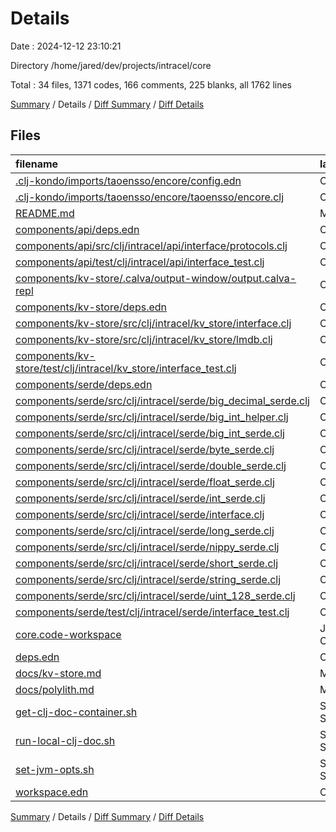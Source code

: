 # Details

Date : 2024-12-12 23:10:21

Directory /home/jared/dev/projects/intracel/core

Total : 34 files,  1371 codes, 166 comments, 225 blanks, all 1762 lines

[Summary](results.md) / Details / [Diff Summary](diff.md) / [Diff Details](diff-details.md)

## Files
| filename | language | code | comment | blank | total |
| :--- | :--- | ---: | ---: | ---: | ---: |
| [.clj-kondo/imports/taoensso/encore/config.edn](/.clj-kondo/imports/taoensso/encore/config.edn) | Clojure | 4 | 0 | 1 | 5 |
| [.clj-kondo/imports/taoensso/encore/taoensso/encore.clj](/.clj-kondo/imports/taoensso/encore/taoensso/encore.clj) | Clojure | 34 | 0 | 4 | 38 |
| [README.md](/README.md) | Markdown | 22 | 0 | 16 | 38 |
| [components/api/deps.edn](/components/api/deps.edn) | Clojure | 4 | 0 | 1 | 5 |
| [components/api/src/clj/intracel/api/interface/protocols.clj](/components/api/src/clj/intracel/api/interface/protocols.clj) | Clojure | 194 | 0 | 19 | 213 |
| [components/api/test/clj/intracel/api/interface_test.clj](/components/api/test/clj/intracel/api/interface_test.clj) | Clojure | 5 | 0 | 2 | 7 |
| [components/kv-store/.calva/output-window/output.calva-repl](/components/kv-store/.calva/output-window/output.calva-repl) | Clojure | 3 | 0 | 1 | 4 |
| [components/kv-store/deps.edn](/components/kv-store/deps.edn) | Clojure | 6 | 0 | 2 | 8 |
| [components/kv-store/src/clj/intracel/kv_store/interface.clj](/components/kv-store/src/clj/intracel/kv_store/interface.clj) | Clojure | 100 | 1 | 25 | 126 |
| [components/kv-store/src/clj/intracel/kv_store/lmdb.clj](/components/kv-store/src/clj/intracel/kv_store/lmdb.clj) | Clojure | 259 | 89 | 36 | 384 |
| [components/kv-store/test/clj/intracel/kv_store/interface_test.clj](/components/kv-store/test/clj/intracel/kv_store/interface_test.clj) | Clojure | 40 | 0 | 4 | 44 |
| [components/serde/deps.edn](/components/serde/deps.edn) | Clojure | 4 | 0 | 1 | 5 |
| [components/serde/src/clj/intracel/serde/big_decimal_serde.clj](/components/serde/src/clj/intracel/serde/big_decimal_serde.clj) | Clojure | 19 | 7 | 4 | 30 |
| [components/serde/src/clj/intracel/serde/big_int_helper.clj](/components/serde/src/clj/intracel/serde/big_int_helper.clj) | Clojure | 30 | 4 | 5 | 39 |
| [components/serde/src/clj/intracel/serde/big_int_serde.clj](/components/serde/src/clj/intracel/serde/big_int_serde.clj) | Clojure | 13 | 0 | 4 | 17 |
| [components/serde/src/clj/intracel/serde/byte_serde.clj](/components/serde/src/clj/intracel/serde/byte_serde.clj) | Clojure | 24 | 8 | 4 | 36 |
| [components/serde/src/clj/intracel/serde/double_serde.clj](/components/serde/src/clj/intracel/serde/double_serde.clj) | Clojure | 23 | 7 | 4 | 34 |
| [components/serde/src/clj/intracel/serde/float_serde.clj](/components/serde/src/clj/intracel/serde/float_serde.clj) | Clojure | 23 | 7 | 4 | 34 |
| [components/serde/src/clj/intracel/serde/int_serde.clj](/components/serde/src/clj/intracel/serde/int_serde.clj) | Clojure | 23 | 7 | 4 | 34 |
| [components/serde/src/clj/intracel/serde/interface.clj](/components/serde/src/clj/intracel/serde/interface.clj) | Clojure | 103 | 0 | 27 | 130 |
| [components/serde/src/clj/intracel/serde/long_serde.clj](/components/serde/src/clj/intracel/serde/long_serde.clj) | Clojure | 22 | 7 | 4 | 33 |
| [components/serde/src/clj/intracel/serde/nippy_serde.clj](/components/serde/src/clj/intracel/serde/nippy_serde.clj) | Clojure | 25 | 4 | 3 | 32 |
| [components/serde/src/clj/intracel/serde/short_serde.clj](/components/serde/src/clj/intracel/serde/short_serde.clj) | Clojure | 23 | 7 | 4 | 34 |
| [components/serde/src/clj/intracel/serde/string_serde.clj](/components/serde/src/clj/intracel/serde/string_serde.clj) | Clojure | 18 | 6 | 4 | 28 |
| [components/serde/src/clj/intracel/serde/uint_128_serde.clj](/components/serde/src/clj/intracel/serde/uint_128_serde.clj) | Clojure | 69 | 9 | 14 | 92 |
| [components/serde/test/clj/intracel/serde/interface_test.clj](/components/serde/test/clj/intracel/serde/interface_test.clj) | Clojure | 219 | 1 | 16 | 236 |
| [core.code-workspace](/core.code-workspace) | JSON with Comments | 26 | 0 | 0 | 26 |
| [deps.edn](/deps.edn) | Clojure | 14 | 0 | 5 | 19 |
| [docs/kv-store.md](/docs/kv-store.md) | Markdown | 2 | 0 | 0 | 2 |
| [docs/polylith.md](/docs/polylith.md) | Markdown | 8 | 0 | 6 | 14 |
| [get-clj-doc-container.sh](/get-clj-doc-container.sh) | Shell Script | 1 | 1 | 0 | 2 |
| [run-local-clj-doc.sh](/run-local-clj-doc.sh) | Shell Script | 1 | 1 | 0 | 2 |
| [set-jvm-opts.sh](/set-jvm-opts.sh) | Shell Script | 1 | 0 | 0 | 1 |
| [workspace.edn](/workspace.edn) | Clojure | 9 | 0 | 1 | 10 |

[Summary](results.md) / Details / [Diff Summary](diff.md) / [Diff Details](diff-details.md)